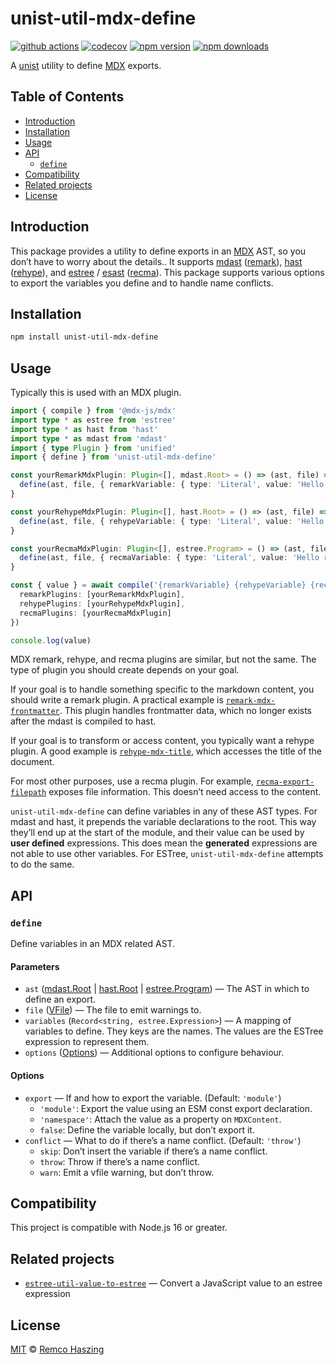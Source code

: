 # unist-util-mdx-define

[![github actions](https://github.com/remcohaszing/unist-util-mdx-define/actions/workflows/ci.yaml/badge.svg)](https://github.com/remcohaszing/unist-util-mdx-define/actions/workflows/ci.yaml)
[![codecov](https://codecov.io/gh/remcohaszing/unist-util-mdx-define/branch/main/graph/badge.svg)](https://codecov.io/gh/remcohaszing/unist-util-mdx-define)
[![npm version](https://img.shields.io/npm/v/unist-util-mdx-define)](https://www.npmjs.com/package/unist-util-mdx-define)
[![npm downloads](https://img.shields.io/npm/dm/unist-util-mdx-define)](https://www.npmjs.com/package/unist-util-mdx-define)

A [unist](https://github.com/syntax-tree/unist) utility to define [MDX](https://mdxjs.com) exports.

## Table of Contents

- [Introduction](#introduction)
- [Installation](#installation)
- [Usage](#usage)
- [API](#api)
  - [`define`](#define)
- [Compatibility](#compatibility)
- [Related projects](#related-projects)
- [License](#license)

## Introduction

This package provides a utility to define exports in an [MDX](https://mdxjs.com) AST, so you don’t
have to worry about the details.. It supports [mdast](https://github.com/syntax-tree/mdast)
([remark](https://github.com/remarkjs)), [hast](https://github.com/syntax-tree/hast)
([rehype](https://github.com/rehypejs)), and [estree](https://github.com/estree/estree) /
[esast](https://github.com/syntax-tree/esast) ([recma](https://github.com/mdx-js/recma)). This
package supports various options to export the variables you define and to handle name conflicts.

## Installation

```sh
npm install unist-util-mdx-define
```

## Usage

Typically this is used with an MDX plugin.

```ts
import { compile } from '@mdx-js/mdx'
import type * as estree from 'estree'
import type * as hast from 'hast'
import type * as mdast from 'mdast'
import { type Plugin } from 'unified'
import { define } from 'unist-util-mdx-define'

const yourRemarkMdxPlugin: Plugin<[], mdast.Root> = () => (ast, file) => {
  define(ast, file, { remarkVariable: { type: 'Literal', value: 'Hello remark plugin!' } })
}

const yourRehypeMdxPlugin: Plugin<[], hast.Root> = () => (ast, file) => {
  define(ast, file, { rehypeVariable: { type: 'Literal', value: 'Hello rehype plugin!' } })
}

const yourRecmaMdxPlugin: Plugin<[], estree.Program> = () => (ast, file) => {
  define(ast, file, { recmaVariable: { type: 'Literal', value: 'Hello recma plugin!' } })
}

const { value } = await compile('{remarkVariable} {rehypeVariable} {recmaVariable}', {
  remarkPlugins: [yourRemarkMdxPlugin],
  rehypePlugins: [yourRehypeMdxPlugin],
  recmaPlugins: [yourRecmaMdxPlugin]
})

console.log(value)
```

MDX remark, rehype, and recma plugins are similar, but not the same. The type of plugin you should
create depends on your goal.

If your goal is to handle something specific to the markdown content, you should write a remark
plugin. A practical example is
[`remark-mdx-frontmatter`](https://github.com/remcohaszing/remark-mdx-frontmatter). This plugin
handles frontmatter data, which no longer exists after the mdast is compiled to hast.

If your goal is to transform or access content, you typically want a rehype plugin. A good example
is [`rehype-mdx-title`](https://github.com/remcohaszing/rehype-mdx-title), which accesses the title
of the document.

For most other purposes, use a recma plugin. For example,
[`recma-export-filepath`](https://github.com/remcohaszing/recma-export-filepath) exposes file
information. This doesn’t need access to the content.

`unist-util-mdx-define` can define variables in any of these AST types. For mdast and hast, it
prepends the variable declarations to the root. This way they’ll end up at the start of the module,
and their value can be used by **user defined** expressions. This does mean the **generated**
expressions are not able to use other variables. For ESTree, `unist-util-mdx-define` attempts to do
the same.

## API

### `define`

Define variables in an MDX related AST.

#### Parameters

- `ast` ([mdast.Root](https://github.com/syntax-tree/mdast#root) |
  [hast.Root](https://github.com/syntax-tree/hast#root) |
  [estree.Program](https://github.com/estree/estree)) — The AST in which to define an export.
- `file` ([VFile](https://github.com/vfile/vfile)) — The file to emit warnings to.
- `variables` (`Record<string, estree.Expression>`) — A mapping of variables to define. They keys
  are the names. The values are the ESTree expression to represent them.
- `options` ([Options](#options)) — Additional options to configure behaviour.

#### Options

- `export` — If and how to export the variable. (Default: `'module'`)
  - `'module'`: Export the value using an ESM const export declaration.
  - `'namespace'`: Attach the value as a property on `MDXContent`.
  - `false`: Define the variable locally, but don’t export it.
- `conflict` — What to do if there’s a name conflict. (Default: `'throw'`)
  - `skip`: Don’t insert the variable if there’s a name conflict.
  - `throw`: Throw if there’s a name conflict.
  - `warn`: Emit a vfile warning, but don’t throw.

## Compatibility

This project is compatible with Node.js 16 or greater.

## Related projects

- [`estree-util-value-to-estree`](https://github.com/remcohaszing/estree-util-value-to-estree) —
  Convert a JavaScript value to an estree expression

## License

[MIT](LICENSE.md) © [Remco Haszing](https://github.com/remcohaszing)
